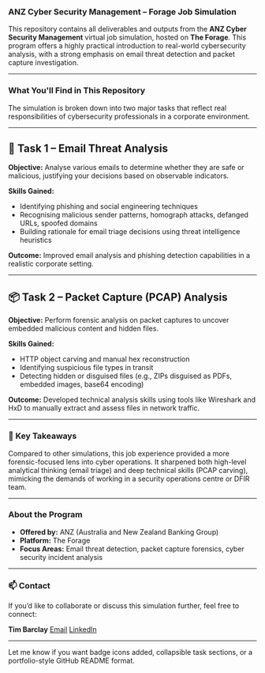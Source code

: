 ### ANZ Cyber Security Management – Forage Job Simulation

This repository contains all deliverables and outputs from the **ANZ Cyber Security Management** virtual job simulation, hosted on **The Forage**. This program offers a highly practical introduction to real-world cybersecurity analysis, with a strong emphasis on email threat detection and packet capture investigation.

---

### What You'll Find in This Repository

The simulation is broken down into two major tasks that reflect real responsibilities of cybersecurity professionals in a corporate environment.

---

## 📨 Task 1 – Email Threat Analysis

**Objective:** Analyse various emails to determine whether they are safe or malicious, justifying your decisions based on observable indicators.

**Skills Gained:**

* Identifying phishing and social engineering techniques
* Recognising malicious sender patterns, homograph attacks, defanged URLs, spoofed domains
* Building rationale for email triage decisions using threat intelligence heuristics

**Outcome:** Improved email analysis and phishing detection capabilities in a realistic corporate setting.

---

## 📦 Task 2 – Packet Capture (PCAP) Analysis

**Objective:** Perform forensic analysis on packet captures to uncover embedded malicious content and hidden files.

**Skills Gained:**

* HTTP object carving and manual hex reconstruction
* Identifying suspicious file types in transit
* Detecting hidden or disguised files (e.g., ZIPs disguised as PDFs, embedded images, base64 encoding)

**Outcome:** Developed technical analysis skills using tools like Wireshark and HxD to manually extract and assess files in network traffic.

---

### 🔑 Key Takeaways

Compared to other simulations, this job experience provided a more forensic-focused lens into cyber operations. It sharpened both high-level analytical thinking (email triage) and deep technical skills (PCAP carving), mimicking the demands of working in a security operations centre or DFIR team.

---

### About the Program

* **Offered by:** ANZ (Australia and New Zealand Banking Group)
* **Platform:** The Forage
* **Focus Areas:** Email threat detection, packet capture forensics, cyber security incident analysis

---

### 📫 Contact

If you’d like to collaborate or discuss this simulation further, feel free to connect:

**Tim Barclay**
[Email](mailto:timbarc@proton.me)
[LinkedIn](https://www.linkedin.com/in/timbarc/)

---

Let me know if you want badge icons added, collapsible task sections, or a portfolio-style GitHub README format.
